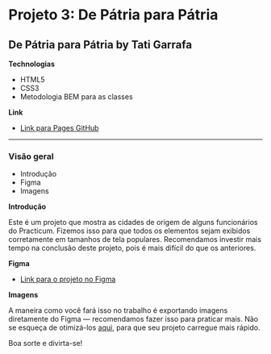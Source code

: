 # Projeto 3: De Pátria para Pátria

## De Pátria para Pátria by Tati Garrafa

**Technologias**

- HTML5
- CSS3
- Metodologia BEM para as classes

**Link**

- [Link para Pages GitHub](https://garrafatati.github.io/web_project_3_ptbr/index.html)

---

### Visão geral

- Introdução
- Figma
- Imagens

**Introdução**

Este é um projeto que mostra as cidades de origem de alguns funcionários do Practicum. Fizemos isso para que todos os elementos sejam exibidos corretamente em tamanhos de tela populares. Recomendamos investir mais tempo na conclusão deste projeto, pois é mais difícil do que os anteriores.

**Figma**

- [Link para o projeto no Figma](https://www.figma.com/file/GrMXsb1nThoKf3LFc42Bbh/WEB%2C-Sprint-3-%3A-De-P%C3%A1tria-para-P%C3%A1tria-%7C-desktop-%2B-mobile?node-id=0%3A1)

**Imagens**

A maneira como você fará isso no trabalho é exportando imagens diretamente do Figma — recomendamos fazer isso para praticar mais. Não se esqueça de otimizá-los [aqui](https://tinypng.com/), para que seu projeto carregue mais rápido.

Boa sorte e divirta-se!
